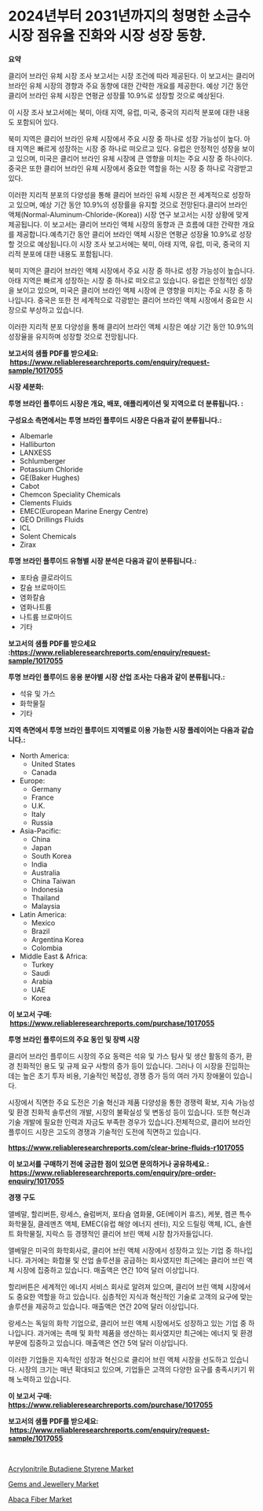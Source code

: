 <p><h1>2024년부터 2031년까지의 청명한 소금수 시장 점유율 진화와 시장 성장 동향.</h1></p><p><strong>요약</strong></p>
<p><p>클리어 브라인 유체 시장 조사 보고서는 시장 조건에 따라 제공된다. 이 보고서는 클리어 브라인 유체 시장의 경향과 주요 동향에 대한 간략한 개요를 제공한다. 예상 기간 동안 클리어 브라인 유체 시장은 연평균 성장률 10.9%로 성장할 것으로 예상된다. </p><p>이 시장 조사 보고서에는 북미, 아태 지역, 유럽, 미국, 중국의 지리적 분포에 대한 내용도 포함되어 있다. </p><p>북미 지역은 클리어 브라인 유체 시장에서 주요 시장 중 하나로 성장 가능성이 높다. 아태 지역은 빠르게 성장하는 시장 중 하나로 떠오르고 있다. 유럽은 안정적인 성장을 보이고 있으며, 미국은 클리어 브라인 유체 시장에 큰 영향을 미치는 주요 시장 중 하나이다. 중국은 또한 클리어 브라인 유체 시장에서 중요한 역할을 하는 시장 중 하나로 각광받고 있다. </p><p>이러한 지리적 분포의 다양성을 통해 클리어 브라인 유체 시장은 전 세계적으로 성장하고 있으며, 예상 기간 동안 10.9%의 성장률을 유지할 것으로 전망된다.클리어 브라인 액체(Normal-Aluminum-Chloride-(Korea)) 시장 연구 보고서는 시장 상황에 맞게 제공됩니다. 이 보고서는 클리어 브라인 액체 시장의 동향과 큰 흐름에 대한 간략한 개요를 제공합니다.예측기간 동안 클리어 브라인 액체 시장은 연평균 성장율 10.9%로 성장할 것으로 예상됩니다.이 시장 조사 보고서에는 북미, 아태 지역, 유럽, 미국, 중국의 지리적 분포에 대한 내용도 포함됩니다.</p><p>북미 지역은 클리어 브라인 액체 시장에서 주요 시장 중 하나로 성장 가능성이 높습니다. 아태 지역은 빠르게 성장하는 시장 중 하나로 떠오르고 있습니다. 유럽은 안정적인 성장을 보이고 있으며, 미국은 클리어 브라인 액체 시장에 큰 영향을 미치는 주요 시장 중 하나입니다. 중국은 또한 전 세계적으로 각광받는 클리어 브라인 액체 시장에서 중요한 시장으로 부상하고 있습니다.</p><p>이러한 지리적 분포 다양성을 통해 클리어 브라인 액체 시장은 예상 기간 동안 10.9%의 성장율을 유지하며 성장할 것으로 전망됩니다.</p></p>
<p><strong>보고서의 샘플 PDF를 받으세요: &nbsp;<a href="https://www.reliableresearchreports.com/enquiry/request-sample/1017055">https://www.reliableresearchreports.com/enquiry/request-sample/1017055</a></strong></p>
<p><strong>시장 세분화:</strong></p>
<p><strong> 투명 브라인 플루이드 시장은 개요, 배포, 애플리케이션 및 지역으로 더 분류됩니다. :</strong></p>
<p><strong>구성요소 측면에서는 투명 브라인 플루이드 시장은 다음과 같이 분류됩니다.:</strong></p>
<p><ul><li>Albemarle</li><li>Halliburton</li><li>LANXESS</li><li>Schlumberger</li><li>Potassium Chloride</li><li>GE(Baker Hughes)</li><li>Cabot</li><li>Chemcon Speciality Chemicals</li><li>Clements Fluids</li><li>EMEC(European Marine Energy Centre)</li><li>GEO Drillings Fluids</li><li>ICL</li><li>Solent Chemicals</li><li>Zirax</li></ul></p>
<p><strong> 투명 브라인 플루이드 유형별 시장 분석은 다음과 같이 분류됩니다.:</strong></p>
<p><ul><li>포타슘 클로라이드</li><li>칼슘 브로마이드</li><li>염화칼슘</li><li>염화나트륨</li><li>나트륨 브로마이드</li><li>기타</li></ul></p>
<p><strong>보고서의 샘플 PDF를 받으세요 :<a href="https://www.reliableresearchreports.com/enquiry/request-sample/1017055">https://www.reliableresearchreports.com/enquiry/request-sample/1017055</a></strong></p>
<p><strong> 투명 브라인 플루이드 응용 분야별 시장 산업 조사는 다음과 같이 분류됩니다.:</strong></p>
<p><ul><li>석유 및 가스</li><li>화학물질</li><li>기타</li></ul></p>
<p><strong>지역 측면에서 투명 브라인 플루이드 지역별로 이용 가능한 시장 플레이어는 다음과 같습니다.:</strong></p>
<p><ul>
    <li>
        North America:
        <ul>
            <li>United States</li>
            <li>Canada</li>
        </ul>
    </li>
    <li>
        Europe:
        <ul>
            <li>Germany</li>
            <li>France</li>
            <li>U.K.</li>
            <li>Italy</li>
            <li>Russia</li>
        </ul>
    </li>
    <li>
        Asia-Pacific:
        <ul>
            <li>China</li>
            <li>Japan</li>
            <li>South Korea</li>
            <li>India</li>
            <li>Australia</li>
            <li>China Taiwan</li>
            <li>Indonesia</li>
            <li>Thailand</li>
            <li>Malaysia</li>
        </ul>
    </li>
    <li>
        Latin America:
        <ul>
            <li>Mexico</li>
            <li>Brazil</li>
            <li>Argentina Korea</li>
            <li>Colombia</li>
        </ul>
    </li>
    <li>
        Middle East & Africa:
        <ul>
            <li>Turkey</li>
            <li>Saudi</li>
            <li>Arabia</li>
            <li>UAE</li>
            <li>Korea</li>
        </ul>
    </li>
    </ul></p>
<p><strong>이 보고서 구매: &nbsp;<a href="https://www.reliableresearchreports.com/purchase/1017055">https://www.reliableresearchreports.com/purchase/1017055</a></strong></p>
<p><strong>투명 브라인 플루이드의 주요 동인 및 장벽 시장</strong></p>
<p><p>클리어 브라인 플루이드 시장의 주요 동력은 석유 및 가스 탐사 및 생산 활동의 증가, 환경 친화적인 용도 및 규제 요구 사항의 증가 등이 있습니다. 그러나 이 시장을 진입하는데는 높은 초기 투자 비용, 기술적인 복잡성, 경쟁 증가 등의 여러 가지 장애물이 있습니다.</p><p>시장에서 직면한 주요 도전은 기술 혁신과 제품 다양성을 통한 경쟁력 확보, 지속 가능성 및 환경 친화적 솔루션의 개발, 시장의 불확실성 및 변동성 등이 있습니다. 또한 혁신과 기술 개발에 필요한 인력과 자금도 부족한 경우가 있습니다.전체적으로, 클리어 브라인 플루이드 시장은 고도의 경쟁과 기술적인 도전에 직면하고 있습니다.</p></p>
<p><strong><a href="https://www.reliableresearchreports.com/clear-brine-fluids-r1017055">https://www.reliableresearchreports.com/clear-brine-fluids-r1017055</a></strong></p>
<p><strong>이 보고서를 구매하기 전에 궁금한 점이 있으면 문의하거나 공유하세요.: &nbsp;<a href="https://www.reliableresearchreports.com/enquiry/pre-order-enquiry/1017055">https://www.reliableresearchreports.com/enquiry/pre-order-enquiry/1017055</a></strong></p>
<p><strong>경쟁 구도</strong></p>
<p><p>앨베말, 할리버튼, 랑세스, 슐럼버저, 포타슘 염화물, GE(베이커 휴즈), 케봇, 켐콘 특수 화학물질, 클레멘츠 액체, EMEC(유럽 해양 에너지 센터), 지오 드릴링 액체, ICL, 솔렌트 화학물질, 지락스 등 경쟁적인 클리어 브린 액체 시장 참가자들입니다. </p><p>앨베말은 미국의 화학회사로, 클리어 브린 액체 시장에서 성장하고 있는 기업 중 하나입니다. 과거에는 화합물 및 산업 솔루션을 공급하는 회사였지만 최근에는 클리어 브린 액체 시장에 집중하고 있습니다. 매출액은 연간 10억 달러 이상입니다. </p><p>할리버튼은 세계적인 에너지 서비스 회사로 알려져 있으며, 클리어 브린 액체 시장에서도 중요한 역할을 하고 있습니다. 심층적인 지식과 혁신적인 기술로 고객의 요구에 맞는 솔루션을 제공하고 있습니다. 매출액은 연간 20억 달러 이상입니다.</p><p>랑세스는 독일의 화학 기업으로, 클리어 브린 액체 시장에서도 성장하고 있는 기업 중 하나입니다. 과거에는 촉매 및 화학 제품을 생산하는 회사였지만 최근에는 에너지 및 환경 부문에 집중하고 있습니다. 매출액은 연간 5억 달러 이상입니다.</p><p>이러한 기업들은 지속적인 성장과 혁신으로 클리어 브린 액체 시장을 선도하고 있습니다. 시장의 크기는 매년 확대되고 있으며, 기업들은 고객의 다양한 요구를 충족시키기 위해 노력하고 있습니다.</p></p>
<p><strong>이 보고서 구매: &nbsp; <a href="https://www.reliableresearchreports.com/purchase/1017055">https://www.reliableresearchreports.com/purchase/1017055</a></strong></p>
<p><strong>보고서의 샘플 PDF를 받으세요: &nbsp;<a href="https://www.reliableresearchreports.com/enquiry/request-sample/1017055">https://www.reliableresearchreports.com/enquiry/request-sample/1017055</a></strong><strong></strong></p>
<p>&nbsp;</p>
<p><p><a href="https://funky-papaya-cf4.notion.site/Acrylonitrile-Butadiene-Styrene-Market-Offers-Provide-Insightful-Data-for-the-Time-Period-from-2024--63da2e1d01c6429d8f647993383b5e6d">Acrylonitrile Butadiene Styrene Market</a></p><p><a href="https://sore-arch-6db.notion.site/Gems-and-Jewellery-Market-Size-and-Examines-its-Market-Scope-with-a-Primary-Focus-on-Growth-Opport-4dad485baaa541f09372f39f634a52c0">Gems and Jewellery Market</a></p><p><a href="https://confirmed-shield-e13.notion.site/Abaca-Fiber-Market-Size-Share-Trends-Analysis-Report-By-Material-By-Type-By-End-user-By-Region-e23fa2f4aaae4e63bbcac48f54143368">Abaca Fiber Market</a></p></p>